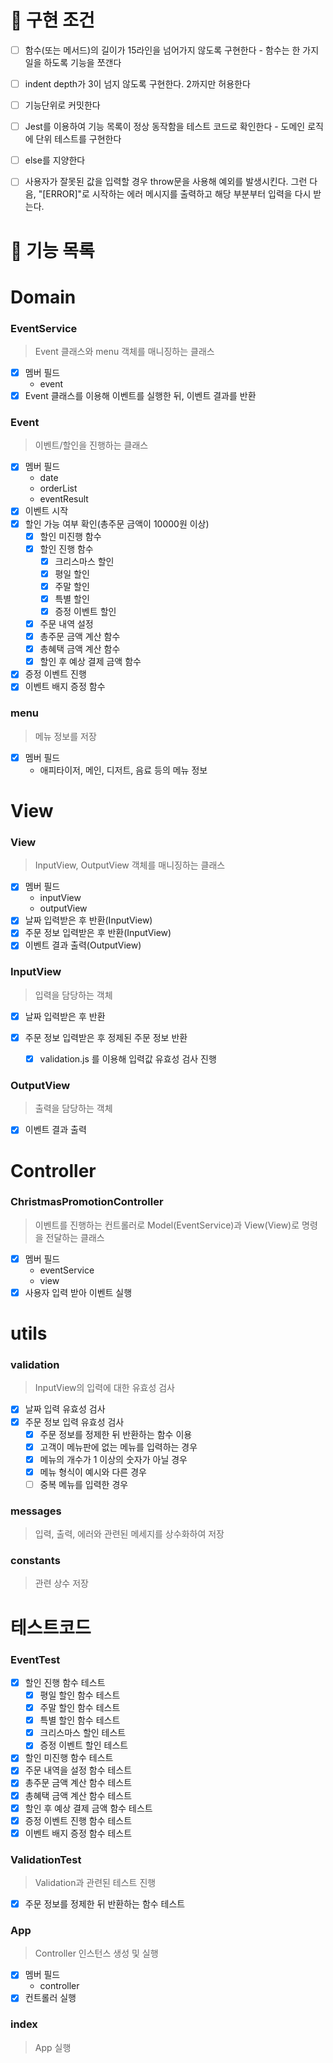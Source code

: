# 🎯 구현 조건

- [ ] 함수(또는 메서드)의 길이가 15라인을 넘어가지 않도록 구현한다 - 함수는 한 가지 일을 하도록 기능을 쪼갠다

- [ ] indent depth가 3이 넘지 않도록 구현한다. 2까지만 허용한다

- [ ] 기능단위로 커밋한다

- [ ] Jest를 이용하여 기능 목록이 정상 동작함을 테스트 코드로 확인한다 - 도메인 로직에 단위 테스트를 구현한다

- [ ] else를 지양한다

- [ ] 사용자가 잘못된 값을 입력할 경우 throw문을 사용해 예외를 발생시킨다. 그런 다음, "[ERROR]"로 시작하는 에러 메시지를 출력하고 해당 부분부터 입력을 다시 받는다.

# 🚀 기능 목록

# Domain

### EventService

> Event 클래스와 menu 객체를 매니징하는 클래스

- [x] 멤버 필드
  - event
- [x] Event 클래스를 이용해 이벤트를 실행한 뒤, 이벤트 결과를 반환

### Event

> 이벤트/할인을 진행하는 클래스

- [x] 멤버 필드
  - date
  - orderList
  - eventResult
- [x] 이벤트 시작
- [x] 할인 가능 여부 확인(총주문 금액이 10000원 이상)
  - [x] 할인 미진행 함수
  - [x] 할인 진행 함수
    - [x] 크리스마스 할인
    - [x] 평일 할인
    - [x] 주말 할인
    - [x] 특별 할인
    - [x] 증정 이벤트 할인
  - [x] 주문 내역 설정
  - [x] 총주문 금액 계산 함수
  - [x] 총혜택 금액 계산 함수
  - [x] 할인 후 예상 결제 금액 함수
- [x] 증정 이벤트 진행
- [x] 이벤트 배지 증정 함수

### menu

> 메뉴 정보를 저장

- [x] 멤버 필드
  - 애피타이저, 메인, 디저트, 음료 등의 메뉴 정보

# View

### View

> InputView, OutputView 객체를 매니징하는 클래스

- [x] 멤버 필드
  - inputView
  - outputView
- [x] 날짜 입력받은 후 반환(InputView)
- [x] 주문 정보 입력받은 후 반환(InputView)
- [x] 이벤트 결과 출력(OutputView)

### InputView

> 입력을 담당하는 객체

- [x] 날짜 입력받은 후 반환
- [x] 주문 정보 입력받은 후 정제된 주문 정보 반환

  - [x] validation.js 를 이용해 입력값 유효성 검사 진행

### OutputView

> 출력을 담당하는 객체

- [x] 이벤트 결과 출력

# Controller

### ChristmasPromotionController

> 이벤트를 진행하는 컨트롤러로 Model(EventService)과 View(View)로 명령을 전달하는 클래스

- [x] 멤버 필드
  - eventService
  - view
- [x] 사용자 입력 받아 이벤트 실행

# utils

### validation

> InputView의 입력에 대한 유효성 검사

- [x] 날짜 입력 유효성 검사
- [x] 주문 정보 입력 유효성 검사
  - [x] 주문 정보를 정제한 뒤 반환하는 함수 이용
  - [x] 고객이 메뉴판에 없는 메뉴를 입력하는 경우
  - [x] 메뉴의 개수가 1 이상의 숫자가 아닐 경우
  - [x] 메뉴 형식이 예시와 다른 경우
  - [ ] 중복 메뉴를 입력한 경우

### messages

> 입력, 출력, 에러와 관련된 메세지를 상수화하여 저장

### constants

> 관련 상수 저장

# 테스트코드

### EventTest

- [x] 할인 진행 함수 테스트
  - [x] 평일 할인 함수 테스트
  - [x] 주말 할인 함수 테스트
  - [x] 특별 할인 함수 테스트
  - [x] 크리스마스 할인 테스트
  - [x] 증정 이벤트 할인 테스트
- [x] 할인 미진행 함수 테스트
- [x] 주문 내역을 설정 함수 테스트
- [x] 총주문 금액 계산 함수 테스트
- [x] 총혜택 금액 계산 함수 테스트
- [x] 할인 후 예상 결제 금액 함수 테스트
- [x] 증정 이벤트 진행 함수 테스트
- [x] 이벤트 배지 증정 함수 테스트

### ValidationTest

> Validation과 관련된 테스트 진행

- [x] 주문 정보를 정제한 뒤 반환하는 함수 테스트

### App

> Controller 인스턴스 생성 및 실행

- [x] 멤버 필드
  - controller
- [x] 컨트롤러 실행

### index

> App 실행
